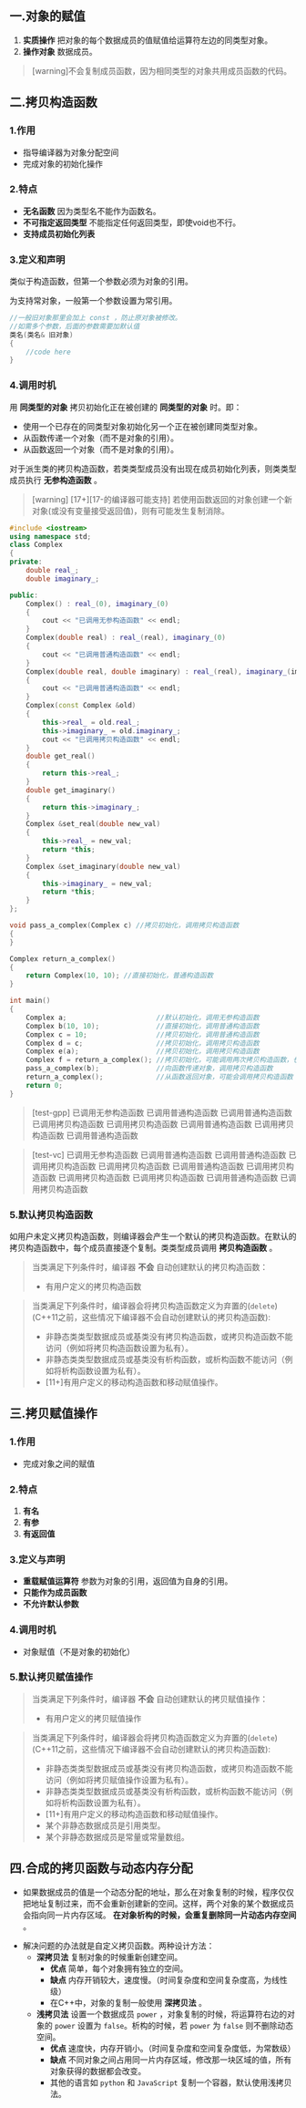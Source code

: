 ## 一.对象的赋值
1.    **实质操作** 把对象的每个数据成员的值赋值给运算符左边的同类型对象。
2.    **操作对象** 数据成员。
      
  >[warning]不会复制成员函数，因为相同类型的对象共用成员函数的代码。

## 二.拷贝构造函数

### 1.作用

+	指导编译器为对象分配空间
+	完成对象的初始化操作

### 2.特点

+	**无名函数** 因为类型名不能作为函数名。
+	**不可指定返回类型** 不能指定任何返回类型，即使void也不行。
+	**支持成员初始化列表** 

### 3.定义和声明

类似于构造函数，但第一个参数必须为对象的引用。

为支持常对象，一般第一个参数设置为常引用。

```c++
//一般旧对象那里会加上 const ，防止原对象被修改。
//如需多个参数，后面的参数需要加默认值
类名(类名& 旧对象)
{
    //code here
}
```
### 4.调用时机
用 **同类型的对象** 拷贝初始化正在被创建的 **同类型的对象** 时。即：
+   使用一个已存在的同类型对象初始化另一个正在被创建同类型对象。
+   从函数传递一个对象（而不是对象的引用）。
+   从函数返回一个对象（而不是对象的引用）。
	

对于派生类的拷贝构造函数，若类类型成员没有出现在成员初始化列表，则类类型成员执行 **无参构造函数** 。

>[warning]  \[17+\]\[17-的编译器可能支持\] 若使用函数返回的对象创建一个新对象(或没有变量接受返回值)，则有可能发生复制消除。
```c++
#include <iostream>
using namespace std;
class Complex
{
private:
    double real_;
    double imaginary_;

public:
    Complex() : real_(0), imaginary_(0)
    {
        cout << "已调用无参构造函数" << endl;
    }
    Complex(double real) : real_(real), imaginary_(0)
    {
        cout << "已调用普通构造函数" << endl;
    }
    Complex(double real, double imaginary) : real_(real), imaginary_(imaginary)
    {
        cout << "已调用普通构造函数" << endl;
    }
    Complex(const Complex &old)
    {
        this->real_ = old.real_;
        this->imaginary_ = old.imaginary_;
        cout << "已调用拷贝构造函数" << endl;
    }
    double get_real()
    {
        return this->real_;
    }
    double get_imaginary()
    {
        return this->imaginary_;
    }
    Complex &set_real(double new_val)
    {
        this->real_ = new_val;
        return *this;
    }
    Complex &set_imaginary(double new_val)
    {
        this->imaginary_ = new_val;
        return *this;
    }
};

void pass_a_complex(Complex c) //拷贝初始化，调用拷贝构造函数
{
}

Complex return_a_complex()
{
    return Complex(10, 10); //直接初始化，普通构造函数
}

int main()
{
    Complex a;                      //默认初始化，调用无参构造函数
    Complex b(10, 10);              //直接初始化，调用普通构造函数
    Complex c = 10;                 //拷贝初始化，调用普通构造函数
    Complex d = c;                  //拷贝初始化，调用拷贝构造函数
    Complex e(a);                   //拷贝初始化，调用拷贝构造函数
    Complex f = return_a_complex(); //拷贝初始化，可能调用两次拷贝构造函数，也可能不调用任何构造函数（复制消除）
    pass_a_complex(b);              //向函数传递对象，调用拷贝构造函数
    return_a_complex();             //从函数返回对象，可能会调用拷贝构造函数
    return 0;
}
```

>[test-gpp]
> 已调用无参构造函数
> 已调用普通构造函数
> 已调用普通构造函数
> 已调用拷贝构造函数
> 已调用拷贝构造函数
> 已调用普通构造函数
> 已调用拷贝构造函数
> 已调用普通构造函数

>[test-vc]
> 已调用无参构造函数
> 已调用普通构造函数
> 已调用普通构造函数
> 已调用拷贝构造函数
> 已调用拷贝构造函数
> 已调用普通构造函数
> 已调用拷贝构造函数
> 已调用拷贝构造函数
> 已调用拷贝构造函数
> 已调用普通构造函数
> 已调用拷贝构造函数



### 5.默认拷贝构造函数
如用户未定义拷贝构造函数，则编译器会产生一个默认的拷贝构造函数。在默认的拷贝构造函数中，每个成员直接逐个复制。类类型成员调用 **拷贝构造函数** 。
>当类满足下列条件时，编译器 **不会** 自动创建默认的拷贝构造函数：
>
>+	有用户定义的拷贝构造函数

>当类满足下列条件时，编译器会将拷贝构造函数定义为弃置的(`delete`)(C++11之前，这些情况下编译器不会自动创建默认的拷贝构造函数):
>+	非静态类类型数据成员或基类没有拷贝构造函数，或拷贝构造函数不能访问（例如将拷贝构造函数设置为私有）。
>+	非静态类类型数据成员或基类没有析构函数，或析构函数不能访问（例如将析构函数设置为私有）。
>+	[11+]有用户定义的移动构造函数和移动赋值操作。

## 三.拷贝赋值操作

### 1.作用
+	完成对象之间的赋值

### 2.特点
1.	**有名**
2.	**有参**
3.	**有返回值**
### 3.定义与声明
+	**重载赋值运算符** 参数为对象的引用，返回值为自身的引用。
+	**只能作为成员函数**
+	**不允许默认参数** 

### 4.调用时机
+	对象赋值（不是对象的初始化）
### 5.默认拷贝赋值操作
>当类满足下列条件时，编译器 **不会** 自动创建默认的拷贝赋值操作：
>
>+	有用户定义的拷贝赋值操作

>当类满足下列条件时，编译器会将拷贝构造函数定义为弃置的(`delete`)(C++11之前，这些情况下编译器不会自动创建默认的拷贝构造函数):
>+	非静态类类型数据成员或基类没有拷贝构造函数，或拷贝构造函数不能访问（例如将拷贝赋值操作设置为私有）。
>+	非静态类类型数据成员或基类没有析构函数，或析构函数不能访问（例如将析构函数设置为私有）。
>+	[11+]有用户定义的移动构造函数和移动赋值操作。
>+	某个非静态数据成员是引用类型。
>+	某个非静态数据成员是常量或常量数组。

## 四.合成的拷贝函数与动态内存分配

- 	如果数据成员的值是一个动态分配的地址，那么在对象复制的时候，程序仅仅把地址复制过来，而不会重新创建新的空间。这样，两个对象的某个数据成员会指向同一片内存区域。 **在对象析构的时候，会重复删除同一片动态内存空间** 。
+	解决问题的办法就是自定义拷贝函数。两种设计方法：
	+	**深拷贝法** 复制对象的时候重新创建空间。
		+	**优点** 简单，每个对象拥有独立的空间。
		+	**缺点** 内存开销较大，速度慢。（时间复杂度和空间复杂度高，为线性级）
		+	在C++中，对象的复制一般使用 **深拷贝法** 。
	+	**浅拷贝法** 设置一个数据成员 `power` ，对象复制的时候，将运算符右边的对象的 `power` 设置为 `false`。析构的时候，若 `power` 为 `false` 则不删除动态空间。
		+	**优点** 速度快，内存开销小。（时间复杂度和空间复杂度低，为常数级）
		+	**缺点** 不同对象之间占用同一片内存区域，修改那一块区域的值，所有对象获得的数据都会改变。
		+	其他的语言如 `python` 和 `JavaScript` 复制一个容器，默认使用浅拷贝法。

